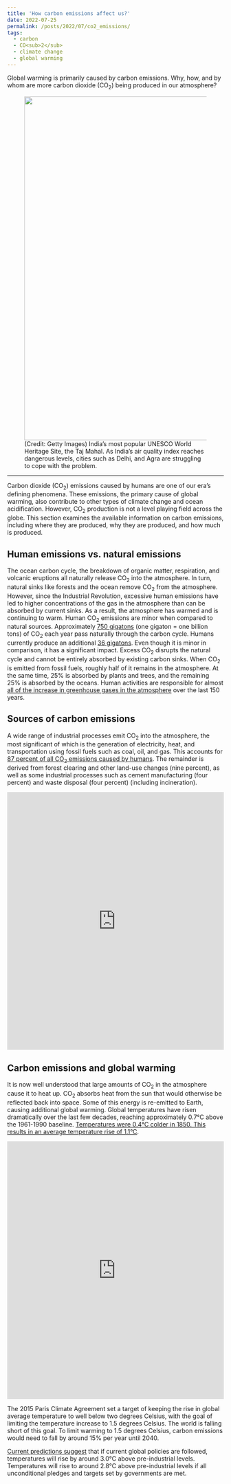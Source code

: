 ```yaml
---
title: 'How carbon emissions affect us?'
date: 2022-07-25
permalink: /posts/2022/07/co2_emissions/
tags:
  - carbon
  - CO<sub>2</sub>
  - climate change
  - global warming
---
```


Global warming is primarily caused by carbon emissions. Why, how, and by whom are more carbon dioxide (CO<sub>2</sub>) being produced in our atmosphere?

<figure class="wp-block-image size-large"><img width="1200" height="800" src="https://static.toiimg.com/photo/71993051/agra-fog.jpg" alt="" class="wp-image-2284" sizes="(max-width: 1200px) 100vw, 1200px">
<figcaption>(Credit: Getty Images) India’s most popular UNESCO World Heritage Site, the Taj Mahal. As India’s air quality index reaches dangerous levels, cities such as Delhi, and Agra are struggling to cope with the problem.</figcaption>
</figure>

<hr class="wp-block-separator has-text-color has-central-palette-1-color has-css-opacity has-central-palette-1-background-color has-background is-style-wide">

Carbon dioxide (CO<sub>2</sub>) emissions caused by humans are one of our era’s defining phenomena. These emissions, the primary cause of global warming, also contribute to other types of climate change and ocean acidification. However, CO<sub>2</sub> production is not a level playing field across the globe. This section examines the available information on carbon emissions, including where they are produced, why they are produced, and how much is produced.

Human emissions vs. natural emissions
------
The ocean carbon cycle, the breakdown of organic matter, respiration, and volcanic eruptions all naturally release CO<sub>2</sub> into the atmosphere. In turn, natural sinks like forests and the ocean remove CO<sub>2</sub> from the atmosphere. However, since the Industrial Revolution, excessive human emissions have led to higher concentrations of the gas in the atmosphere than can be absorbed by current sinks. As a result, the atmosphere has warmed and is continuing to warm.
Human CO<sub>2</sub> emissions are minor when compared to natural sources. Approximately [750 gigatons](https://www.arcadia.com/energy-101/resource/greenhouse-gas-emissions-natural-vs-manmade) (one gigaton = one billion tons) of CO<sub>2</sub> each year pass naturally through the carbon cycle. Humans currently produce an additional [36 gigatons](https://ourworldindata.org/co2-and-other-greenhouse-gas-emissions). Even though it is minor in comparison, it has a significant impact. Excess CO<sub>2</sub> disrupts the natural cycle and cannot be entirely absorbed by existing carbon sinks. When CO<sub>2</sub> is emitted from fossil fuels, roughly half of it remains in the atmosphere. At the same time, 25% is absorbed by plants and trees, and the remaining 25% is absorbed by the oceans. Human activities are responsible for almost [all of the increase in greenhouse gases in the atmosphere](https://www.epa.gov/ghgemissions/sources-greenhouse-gas-emissions) over the last 150 years.

Sources of carbon emissions
------
A wide range of industrial processes emit CO<sub>2</sub> into the atmosphere, the most significant of which is the generation of electricity, heat, and transportation using fossil fuels such as coal, oil, and gas. This accounts for [87 percent of all CO<sub>2</sub> emissions caused by humans](https://www.che-project.eu/news/main-sources-carbon-dioxide-emissions). The remainder is derived from forest clearing and other land-use changes (nine percent), as well as some industrial processes such as cement manufacturing (four percent) and waste disposal (four percent) (including incineration).

<iframe src="https://ourworldindata.org/grapher/co-emissions-by-sector?country=~OWID_WRL" loading="lazy" style="width: 100%; height: 600px; border: 0px none;"></iframe>

Carbon emissions and global warming
------
It is now well understood that large amounts of CO<sub>2</sub> in the atmosphere cause it to heat up. CO<sub>2</sub> absorbs heat from the sun that would otherwise be reflected back into space. Some of this energy is re-emitted to Earth, causing additional global warming. Global temperatures have risen dramatically over the last few decades, reaching approximately 0.7°C above the 1961-1990 baseline. [Temperatures were 0.4°C colder in 1850. This results in an average temperature rise of 1.1°C](https://ourworldindata.org/co2-and-other-greenhouse-gas-emissions#emissions-by-sector).

<iframe src="https://ourworldindata.org/grapher/temperature-anomaly?time=earliest..latest&country=~Global" loading="lazy" style="width: 100%; height: 600px; border: 0px none;"></iframe>

The 2015 Paris Climate Agreement set a target of keeping the rise in global average temperature to well below two degrees Celsius, with the goal of limiting the temperature increase to 1.5 degrees Celsius. The world is falling short of this goal. To limit warming to 1.5 degrees Celsius, carbon emissions would need to fall by around 15% per year until 2040.

[Current predictions suggest](https://climateactiontracker.org/global/temperatures/) that if current global policies are followed, temperatures will rise by around 3.0°C above pre-industrial levels. Temperatures will rise to around 2.8°C above pre-industrial levels if all unconditional pledges and targets set by governments are met.